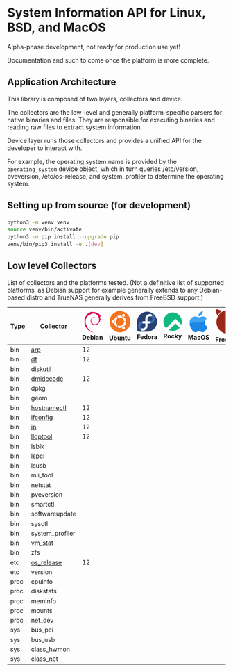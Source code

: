 # System Information API for Linux, BSD, and MacOS

Alpha-phase development, not ready for production use yet!

Documentation and such to come once the platform is more complete.

## Application Architecture

This library is composed of two layers, collectors and device.

The collectors are the low-level and generally platform-specific parsers for native binaries and files.
They are responsible for executing binaries and reading raw files to extract system information.

Device layer runs those collectors and provides a unified API for the developer to interact with.

For example, the operating system name is provided by the `operating_system` device object, 
which in turn queries /etc/version, pveversion, /etc/os-release, and system_profiler to determine the operating system.


## Setting up from source (for development)

```bash
python3 -m venv venv
source venv/bin/activate
python3 -m pip install --upgrade pip
venv/bin/pip3 install -e .[dev]
```

## Low level Collectors

List of collectors and the platforms tested.
(Not a definitive list of supported platforms, as Debian support for example generally extends to any Debian-based distro
and TrueNAS generally derives from FreeBSD support.)

| Type  | Collector                                                                    | ![Debian](docs/images/icons/debian.svg) Debian | ![Ubuntu](docs/images/icons/ubuntu.svg) Ubuntu | ![Fedora](docs/images/icons/fedora.svg) Fedora | ![Rocky Linux](docs/images/icons/rocky.svg) Rocky | ![MacOS](docs/images/icons/macos.svg) MacOS   | ![FreeBSD](docs/images/icons/freebsd.svg) FreeBSD | 
|-------|------------------------------------------------------------------------------|------------------------------------------------|------------------------------------------------|------------------------------------------------|---------------------------------------------------|-----------------------------------------------|---------------------------------------------------|
| bin   | [arp](docs/sys_info_api.collectors.bin.arp.md#class-arp)                     | 12                                             |                                                |                                                |                                                   |                                               |                                                   |
| bin   | [df](docs/sys_info_api.collectors.bin.df.md#class-df)                        | 12                                             |                                                |                                                |                                                   |                                               |                                                   |
| bin   | diskutil                                                                     |                                                |                                                |                                                |                                                   |                                               |                                                   |
| bin   | [dmidecode](docs/sys_info_api.collectors.bin.dmidecode.md)                   | 12                                             |                                                |                                                |                                                   |                                               |                                                   |
| bin   | dpkg                                                                         |                                                |                                                |                                                |                                                   |                                               |                                                   |
| bin   | geom                                                                         |                                                |                                                |                                                |                                                   |                                               |                                                   |
| bin   | [hostnamectl](docs/sys_info_api.collectors.bin.hostnamectl.md)               | 12                                             |                                                |                                                |                                                   |                                               |                                                   |
| bin   | [ifconfig](docs/sys_info_api.collectors.bin.ifconfig.md)                     | 12                                             |                                                |                                                |                                                   |                                               |                                                   |
| bin   | [ip](docs/sys_info_api.collectors.bin.ip.md)                                 | 12                                             |                                                |                                                |                                                   |                                               |                                                   |
| bin   | [lldptool](docs/sys_info_api.collectors.bin.lldptool.md)                     | 12                                             |                                                |                                                |                                                   |                                               |                                                   |
| bin   | lsblk                                                                        |                                                |                                                |                                                |                                                   |                                               |                                                   |
| bin   | lspci                                                                        |                                                |                                                |                                                |                                                   |                                               |                                                   |
| bin   | lsusb                                                                        |                                                |                                                |                                                |                                                   |                                               |                                                   |
| bin   | mii_tool                                                                     |                                                |                                                |                                                |                                                   |                                               |                                                   |
| bin   | netstat                                                                      |                                                |                                                |                                                |                                                   |                                               |                                                   |
| bin   | pveversion                                                                   |                                                |                                                |                                                |                                                   |                                               |                                                   |
| bin   | smartctl                                                                     |                                                |                                                |                                                |                                                   |                                               |                                                   |
| bin   | softwareupdate                                                               |                                                |                                                |                                                |                                                   |                                               |                                                   |
| bin   | sysctl                                                                       |                                                |                                                |                                                |                                                   |                                               |                                                   |
| bin   | system_profiler                                                              |                                                |                                                |                                                |                                                   |                                               |                                                   |
| bin   | vm_stat                                                                      |                                                |                                                |                                                |                                                   |                                               |                                                   |
| bin   | zfs                                                                          |                                                |                                                |                                                |                                                   |                                               |                                                   |
| etc   | [os_release](docs/sys_info_api.collectors.etc.os_release.md#class-osrelease) | 12                                             |                                                |                                                |                                                   |                                               |                                                   |
| etc   | version                                                                      |                                                |                                                |                                                |                                                   |                                               |                                                   |
| proc  | cpuinfo                                                                      |                                                |                                                |                                                |                                                   |                                               |                                                   |
| proc  | diskstats                                                                    |                                                |                                                |                                                |                                                   |                                               |                                                   |
| proc  | meminfo                                                                      |                                                |                                                |                                                |                                                   |                                               |                                                   |
| proc  | mounts                                                                       |                                                |                                                |                                                |                                                   |                                               |                                                   |
| proc  | net_dev                                                                      |                                                |                                                |                                                |                                                   |                                               |                                                   |
| sys   | bus_pci                                                                      |                                                |                                                |                                                |                                                   |                                               |                                                   |
| sys   | bus_usb                                                                      |                                                |                                                |                                                |                                                   |                                               |                                                   |
| sys   | class_hwmon                                                                  |                                                |                                                |                                                |                                                   |                                               |                                                   |
| sys   | class_net                                                                    |                                                |                                                |                                                |                                                   |                                               |                                                   |